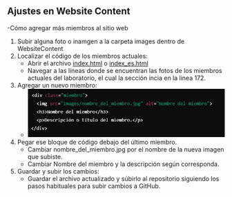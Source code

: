 ## Ajustes en Website Content
-Cómo agregar más miembros al sitio web
  1. Subir alguna foto o inamgen a la carpeta images dentro de WebsiteContent
  2.	Localizar el código de los miembros actuales:
        *	Abrir el archivo [index.html](https://github.com/LaboratorioSaludVisual/LabSaludVisual/blob/main/index.html) o [index_es.html](https://github.com/LaboratorioSaludVisual/LabSaludVisual/blob/main/index_es.html)
        *	Navegar a las líneas donde se encuentran las fotos de los miembros actuales del laboratorio, el cual la sección incia en la linea 172.
  3.	Agregar un nuevo miembro:
        *	![Código del miembro](images/codigo_miembro.jpg)
  4. Pegar ese bloque de código debajo del último miembro.
        *	Cambiar nombre_del_miembro.jpg por el nombre de la nueva imagen que subiste.
        *	Cambiar Nombre del miembro y la descripción según corresponda.
  5.	Guardar y subir los cambios:
         *	Guardar el archivo actualizado y súbirlo al repositorio siguiendo los pasos habituales para subir cambios a GitHub.
